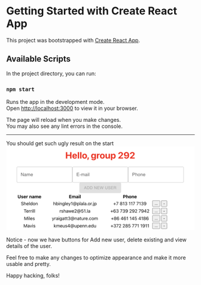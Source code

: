 # Getting Started with Create React App

This project was bootstrapped with [Create React App](https://github.com/facebook/create-react-app).

## Available Scripts

In the project directory, you can run:

### `npm start`

Runs the app in the development mode.\
Open [http://localhost:3000](http://localhost:3000) to view it in your browser.

The page will reload when you make changes.\
You may also see any lint errors in the console.

---
You should get such ugly result on the start
![img.png](img/img_2.png)

Notice - now we have buttons for Add new user, delete existing and view details of the user.

Feel free to make any changes to optimize appearance and make it more usable and pretty.

Happy hacking, folks!